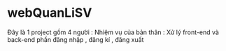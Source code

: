 # webQuanLiSV
Đây là 1 project gồm 4 người :
Nhiệm vụ của bản thân : Xử lý front-end và back-end phần đăng nhập , đăng kí , đăng xuất
